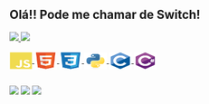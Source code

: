 ## Olá!! Pode me chamar de Switch!
 <div>
  <a href="https://github.com/Switch1511">
  <img height="170em" src="https://github-readme-stats.vercel.app/api?username=Switch1511&show_icons=true&theme=merko&include_all_commits=true&count_private=true"/>
  <img height="170em" src="https://github-readme-stats.vercel.app/api/top-langs/?username=Switch1511&layout=compact&langs_count=7&theme=merko"/>
</div>
<div style="display: inline_block"><br>
  <img align="center" alt="SW-Js" height="30" width="40" src="https://raw.githubusercontent.com/devicons/devicon/master/icons/javascript/javascript-plain.svg">
  <img align="center" alt="SW-HTML" height="30" width="40" src="https://raw.githubusercontent.com/devicons/devicon/master/icons/html5/html5-original.svg">
  <img align="center" alt="SW-CSS" height="30" width="40" src="https://raw.githubusercontent.com/devicons/devicon/master/icons/css3/css3-original.svg">
  <img align="center" alt="SW-Python" height="30" width="40" src="https://raw.githubusercontent.com/devicons/devicon/master/icons/python/python-original.svg">
  <img align="center" alt="SW-C" height="30" width="40" src="https://raw.githubusercontent.com/devicons/devicon/master/icons/c/c-original.svg">
  <img align="center" alt="SW-Csharp" height="30" width="40" src="https://raw.githubusercontent.com/devicons/devicon/master/icons/csharp/csharp-original.svg">
</div>
  
  ##
 
<div>
  <a href = "mailto:gustavopasqualli0@gmail.com"><img src="https://img.shields.io/badge/-Gmail-%23333?style=for-the-badge&logo=gmail&logoColor=white" target="_blank"></a>
  <a href="https://www.linkedin.com/in/gustavopasqualli" target="_blank"><img src="https://img.shields.io/badge/-LinkedIn-%230077B5?style=for-the-badge&logo=linkedin&logoColor=white" target="_blank"></a> 
  <a href="https://instagram.com/gustavo_pasqualli" target="_blank"><img src="https://img.shields.io/badge/-Instagram-%23E4405F?style=for-the-badge&logo=instagram&logoColor=white" target="_blank"></a>

</div>
